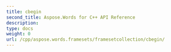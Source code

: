 ```yaml
---
title: cbegin
second_title: Aspose.Words for C++ API Reference
description: 
type: docs
weight: 0
url: /cpp/aspose.words.framesets/framesetcollection/cbegin/
---
```




